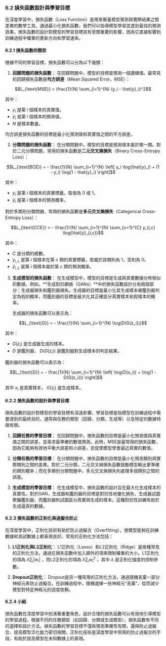### **6.2 損失函數設計與學習目標**

在深度學習中，損失函數（Loss Function）是用來衡量模型預測與實際結果之間差異的數學工具。通過最小化損失函數，我們可以指導模型學習並達到最佳的預測效果。損失函數的設計對模型的學習目標具有至關重要的影響，因為它直接影響到訓練過程中權重的更新方向和學習速率。

#### **6.2.1 損失函數的類型**

根據不同的學習目標，損失函數可以分為以下幾類：

1. **回歸問題的損失函數**：
   在回歸問題中，模型的目標是預測一個連續值。最常見的回歸損失函數是**均方誤差**（Mean Squared Error，MSE）：
   
   
```math
L_{\text{MSE}} = \frac{1}{N} \sum_{i=1}^{N} (y_i - \hat{y}_i)^2
```


   其中：
   -  $`y_i`$  是第  $`i`$  個樣本的真實值。
   -  $`\hat{y}_i`$  是第  $`i`$  個樣本的預測值。
   -  $`N`$  是樣本數量。

   均方誤差損失函數的目標是最小化預測值和真實值之間的平方誤差。

2. **分類問題的損失函數**：
   在分類問題中，模型的目標是預測樣本屬於哪一類。對於二元分類問題，常用的損失函數是**二元交叉熵損失**（Binary Cross-Entropy Loss）：
   
   
```math
L_{\text{BCE}} = - \frac{1}{N} \sum_{i=1}^{N} \left[ y_i \log(\hat{y}_i) + (1 - y_i) \log(1 - \hat{y}_i) \right]
```


   其中：
   -  $`y_i`$  是第  $`i`$  個樣本的真實標籤，取值為 0 或 1。
   -  $`\hat{y}_i`$  是第  $`i`$  個樣本的預測概率。

   對於多類別分類問題，常用的損失函數是**多元交叉熵損失**（Categorical Cross-Entropy Loss）：
   
   
```math
L_{\text{CCE}} = - \frac{1}{N} \sum_{i=1}^{N} \sum_{c=1}^{C} y_{i,c} \log(\hat{y}_{i,c})
```


   其中：
   -  $`C`$  是分類的總數。
   -  $`y_{i,c}`$  是第  $`i`$  個樣本在第  $`c`$  類的真實標籤，若屬於該類則為 1，否則為 0。
   -  $`\hat{y}_{i,c}`$  是第  $`i`$  個樣本屬於第  $`c`$  類的預測概率。

3. **生成模型的損失函數**：
   在生成模型中，模型的目標是生成與真實數據分佈相似的數據。例如，**生成對抗網絡（GANs）**中的損失函數設計分為兩個部分：生成器損失和鑑別器損失。生成器的目標是最小化其生成樣本被鑑別器判定為假的概率，而鑑別器的目標是最大化其正確區分真實樣本和假樣本的概率。

   生成器的損失函數可以表示為：
   
   
```math
L_{\text{G}} = - \frac{1}{N} \sum_{i=1}^{N} \log(D(G(z_i)))
```


   其中：
   -  $`G(z_i)`$  是生成器生成的樣本。
   -  $`D`$  是鑑別器， $`D(G(z_i))`$  是鑑別器對生成樣本的判定結果。

   鑑別器的損失函數可以表示為：
   
   
```math
L_{\text{D}} = - \frac{1}{N} \sum_{i=1}^{N} \left[ \log(D(x_i)) + \log(1 - D(G(z_i))) \right]
```


   其中  $`x_i`$  是真實樣本， $`G(z_i)`$  是生成樣本。

#### **6.2.2 損失函數的設計與學習目標**

損失函數的設計對模型的學習目標有深遠影響。學習目標是指模型在訓練過程中需要達到的最終目的，通常與任務的類型（回歸、分類、生成等）以及特定的數據特徵有關。

1. **回歸任務的學習目標**：
   在回歸問題中，損失函數的目標是最小化預測值與真實值之間的誤差，並尋求最準確的數值預測。此時，MSE是最常用的損失函數，因為它能夠有效地平衡大誤差和小誤差，並促使模型學會逼近真實的數值。

2. **分類任務的學習目標**：
   在分類問題中，損失函數的目標是最小化預測類別與實際類別之間的差異。對於二元分類，二元交叉熵損失函數鼓勵模型輸出更準確的類別概率；而在多類別分類問題中，多元交叉熵損失則處理多個類別之間的誤差。

3. **生成模型的學習目標**：
   在生成模型中，損失函數的設計旨在最大化生成樣本的真實性。對於GAN，生成器和鑑別器的目標是對抗性地優化損失，生成器試圖欺騙鑑別器，而鑑別器則試圖區分真實與生成的樣本。這種對抗性訓練有助於生成逼真的數據。

#### **6.2.3 損失函數的正則化與過擬合防止**

在深度學習中，正則化技術有助於防止過擬合（Overfitting），使模型能夠在訓練數據和測試數據上都表現良好。常見的正則化方法包括：

1. **L1正則化與L2正則化**：
   L1正則化（Lasso）和L2正則化（Ridge）是兩種常見的正則化方法，通過在損失函數中加入額外的項來限制權重的大小。L1正則化的項為  $`\lambda \sum_{i} |w_i|`$ ，而L2正則化的項為  $`\lambda \sum_{i} w_i^2`$ ，其中  $`\lambda`$  是正則化強度的控制參數。

2. **Dropout正則化**：
   Dropout是另一種常用的正則化方法，通過隨機丟棄一部分神經元來防止過擬合。在訓練過程中，隨機選擇一些神經元“丟棄”，從而減少模型對特定神經元的過度依賴。

#### **6.2.4 小結**

損失函數在深度學習中扮演著重要角色，設計合理的損失函數可以有效地引導模型的學習過程。根據不同的任務類型（如回歸、分類或生成模型），損失函數有不同的選擇和設計方法。損失函數的學習目標不僅與預測準確性有關，還與防止過擬合、提高模型泛化能力密切相關。正則化技術是深度學習中常用的防止過擬合的手段，有助於提高模型在未知數據上的表現。
